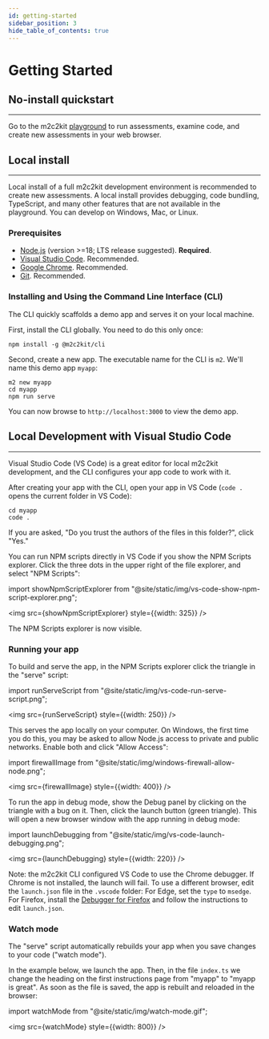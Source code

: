 ```yaml
---
id: getting-started
sidebar_position: 3
hide_table_of_contents: true
---
```


# Getting Started

## No-install quickstart

---

Go to the m2c2kit [playground](/playground) to run assessments, examine code, and create new assessments in your web browser.

## Local install

---

Local install of a full m2c2kit development environment is recommended to create new assessments. A local install provides debugging, code bundling, TypeScript, and many other features that are not available in the playground. You can develop on Windows, Mac, or Linux.

### Prerequisites

- [Node.js](https://nodejs.org/en/download) (version >=18; LTS release suggested). **Required**.
- [Visual Studio Code](https://code.visualstudio.com/download). Recommended.
- [Google Chrome](https://www.google.com/chrome). Recommended.
- [Git](https://git-scm.com/downloads). Recommended.

### Installing and Using the Command Line Interface (CLI)

The CLI quickly scaffolds a demo app and serves it on your local machine.

First, install the CLI globally. You need to do this only once:

```
npm install -g @m2c2kit/cli
```

Second, create a new app. The executable name for the CLI is `m2`. We'll name this demo app `myapp`:

```
m2 new myapp
cd myapp
npm run serve
```

You can now browse to `http://localhost:3000` to view the demo app.

## Local Development with Visual Studio Code

---

Visual Studio Code (VS Code) is a great editor for local m2c2kit development, and the CLI configures your app code to work with it.

After creating your app with the CLI, open your app in VS Code (`code .` opens the current folder in VS Code):

```
cd myapp
code .
```

If you are asked, "Do you trust the authors of the files in this folder?", click "Yes."

You can run NPM scripts directly in VS Code if you show the NPM Scripts explorer. Click the three dots in the upper right of the file explorer, and select "NPM Scripts":

import showNpmScriptExplorer from "@site/static/img/vs-code-show-npm-script-explorer.png";

<img src={showNpmScriptExplorer} style={{width: 325}} />

The NPM Scripts explorer is now visible.

### Running your app

To build and serve the app, in the NPM Scripts explorer click the triangle in the "serve" script:

import runServeScript from "@site/static/img/vs-code-run-serve-script.png";

<img src={runServeScript} style={{width: 250}} />

This serves the app locally on your computer. On Windows, the first time you do this, you may be asked to allow Node.js access to private and public networks. Enable both and click "Allow Access":

import firewallImage from "@site/static/img/windows-firewall-allow-node.png";

<img src={firewallImage} style={{width: 400}} />

To run the app in debug mode, show the Debug panel by clicking on the triangle with a bug on it. Then, click the launch button (green triangle). This will open a new browser window with the app running in debug mode:

import launchDebugging from "@site/static/img/vs-code-launch-debugging.png";

<img src={launchDebugging} style={{width: 220}} />

Note: the m2c2kit CLI configured VS Code to use the Chrome debugger. If Chrome is not installed, the launch will fail. To use a different browser, edit the `launch.json` file in the `.vscode` folder: For Edge, set the `type` to `msedge`. For Firefox, install the [Debugger for Firefox](https://marketplace.visualstudio.com/items?itemName=firefox-devtools.vscode-firefox-debug) and follow the instructions to edit `launch.json`.

### Watch mode

The "serve" script automatically rebuilds your app when you save changes to your code ("watch mode").

In the example below, we launch the app. Then, in the file `index.ts` we change the heading on the first instructions page from "myapp" to "myapp is great". As soon as the file is saved, the app is rebuilt and reloaded in the browser:

import watchMode from "@site/static/img/watch-mode.gif";

<img src={watchMode} style={{width: 800}} />